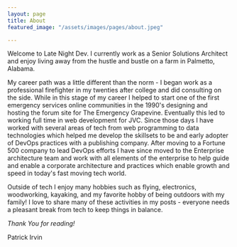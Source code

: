 ```yaml
---
layout: page
title: About
featured_image: "/assets/images/pages/about.jpeg"

---
```

Welcome to Late Night Dev.  I currently work as a Senior Solutions Architect and enjoy living away from the hustle and bustle on a farm in Palmetto, Alabama.  

My career path was a little different than the norm - I began work as a professional firefighter in my twenties after college and did consulting on the side.  While in this stage of my career I helped to start one of the first emergency services online communities in the 1990's designing and hosting the forum site for The Emergency Grapevine. Eventually this led to working full time in web development for JVC. Since those days I have worked with several areas of tech from web programming to data technologies which helped me develop the skillsets to be and early adopter of DevOps practices with a publishing company.  After moving to a Fortune 500 company to lead DevOps efforts I have since moved to the Enterprise architecture team and work with all elements of the enterprise to help guide and enable a corporate architecture and practices which enable growth and speed in today's fast moving tech world.

Outside of tech I enjoy many hobbies such as flying, electronics, woodworking, kayaking, and my favorite hobby of being outdoors with my family!  I love to share many of these activities in my posts - everyone needs a pleasant break from tech to keep things in balance.

_Thank You for reading!_

Patrick Irvin
